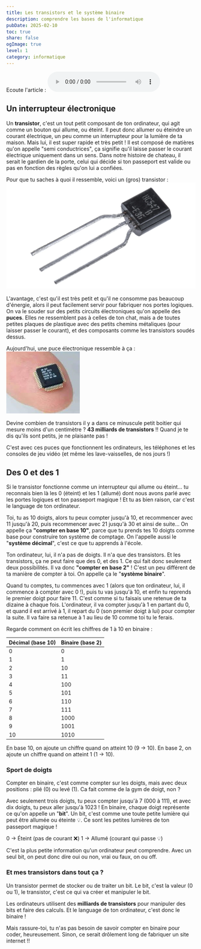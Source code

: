 ```yaml
---
title: Les transistors et le système binaire
description: comprendre les bases de l'informatique
pubDate: 2025-02-10
toc: true
share: false
ogImage: true
level: 1
category: informatique
---
```


Ecoute l'article :
<audio controls>
  <source src="/lemon-squeezy/audio/systeme-binaire.mp3" type="audio/mpeg">
  Votre navigateur ne supporte pas l'élément audio.
</audio>

## Un interrupteur électronique

Un **transistor**, c'est un tout petit composant de ton ordinateur, qui agit comme un bouton qui allume, ou éteint. Il peut donc allumer ou éteindre un courant électrique, un peu comme un interrupteur pour la lumière de ta maison. Mais lui, il est super rapide et très petit ! Il est composé de matières qu'on appelle "semi conductrices", ça signifie qu'il laisse passer le courant électrique uniquement dans un sens. Dans notre histoire de chateau, il serait le gardien de la porte, celui qui décide si ton passeport est valide ou pas en fonction des règles qu'on lui a confiées.

Pour que tu saches à quoi il ressemble, voici un (gros) transistor :
![Un gros transistor](../../assets/systeme-binaire/transistor.webp)

L'avantage, c'est qu'il est très petit et qu'il ne consomme pas beaucoup d'énergie, alors il peut facilement servir pour fabriquer nos portes logiques. On va le souder sur des petits circuits électroniques qu'on appelle des **puces**. Elles ne ressemblent pas à celles de ton chat, mais a de toutes petites plaques de plastique avec des petits chemins métaliques (pour laisser passer le courant), et des composants comme les transistors soudés dessus. 

Aujourd'hui, une puce électronique ressemble à ça :
![Une puce électronique Intel Stratix 10 GX 10M](../../assets/systeme-binaire/puce.png)

Devine combien de transistors il y a dans ce minuscule petit boitier qui mesure moins d'un centimètre ? 
**43 milliards de transistors** !! Quand je te dis qu'ils sont petits, je ne plaisante pas !

C'est avec ces puces que fonctionnent les ordinateurs, les téléphones et les consoles de jeu vidéo (et même les lave-vaisselles, de nos jours !)

## Des 0 et des 1

Si le transistor fonctionne comme un interrupteur qui allume ou éteint... tu reconnais bien là les 0 (éteint) et les 1 (allumé) dont nous avons parlé avec les portes logiques et ton passeport magique ! Et tu as bien raison, car c'est le language de ton ordinateur.

Toi, tu as 10 doigts, alors tu peux compter jusqu'à 10, et recommencer avec 11 jusqu'à 20, puis recommencer avec 21 jusqu'à 30 et ainsi de suite... On appelle ça **"compter en base 10"**, parce que tu prends tes 10 doigts comme base pour construire ton système de comptage. On l'appelle aussi le "**système décimal**", c'est ce que tu apprends à l'école.

Ton ordinateur, lui, il n'a pas de doigts. Il n'a que des transistors. Et les transistors, ça ne peut faire que des 0, et des 1. Ce qui fait donc seulement deux possibilités. Il va donc **"compter en base 2"** ! C'est un peu différent de ta manière de compter à toi. On appelle ça le "**système binaire**".

Quand tu comptes, tu commences avec 1 (alors que ton ordinateur, lui, il commence à compter avec 0 !), puis tu vas jusqu'à 10, et enfin tu reprends le premier doigt pour faire 11. C'est comme si tu faisais une retenue de ta dizaine à chaque fois. L'ordinateur, il va compter jusqu'à 1 en partant du 0, et quand il est arrivé à 1, il repart du 0 (son premier doigt à lui) pour compter la suite. Il va faire sa retenue à 1 au lieu de 10 comme toi tu le ferais.

Regarde comment on écrit les chiffres de 1 à 10 en binaire :

| Décimal (base 10) | Binaire (base 2) |
|-------------------|-----------------|
| 0                | 0               |
| 1                | 1               |
| 2                | 10              |
| 3                | 11              |
| 4                | 100             |
| 5                | 101             |
| 6                | 110             |
| 7                | 111             |
| 8                | 1000            |
| 9                | 1001            |
| 10               | 1010            |

En base 10, on ajoute un chiffre quand on atteint 10 (9 → 10).
En base 2, on ajoute un chiffre quand on atteint 1 (1 → 10).

### Sport de doigts

Compter en binaire, c'est comme compter sur les doigts, mais avec deux positions : plié (0) ou levé (1). Ca fait comme de la gym de doigt, non ?

Avec seulement trois doigts, tu peux compter jusqu'à 7 (000 à 111), et avec dix doigts, tu peux aller jusqu'à 1023 !
En binaire, chaque doigt représente ce qu'on appelle un "**bit**". Un bit, c'est comme une toute petite lumière qui peut être allumée ou éteinte 💡. Ce sont les petites lumières de ton passeport magique !

0 → Éteint (pas de courant ❌)
1 → Allumé (courant qui passe 💡)

C'est la plus petite information qu'un ordinateur peut comprendre.
Avec un seul bit, on peut donc dire oui ou non, vrai ou faux, on ou off.

### Et mes transistors dans tout ça ?

Un transistor permet de stocker ou de traiter un bit. Le bit, c'est la valeur (0 ou 1), le transistor, c'est ce qui va créer et manipuler le bit.

Les ordinateurs utilisent des **milliards de transistors** pour manipuler des bits et faire des calculs. Et le language de ton ordinateur, c'est donc le binaire !

Mais rassure-toi, tu n'as pas besoin de savoir compter en binaire pour coder, heureusement. Sinon, ce serait drôlement long de fabriquer un site internet !!